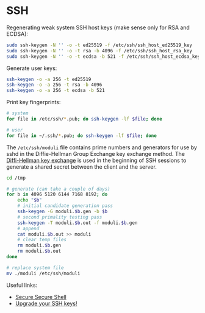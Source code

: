 SSH
===

Regenerating weak system SSH host keys (make sense only for RSA and ECDSA):

```bash
sudo ssh-keygen -N '' -o -t ed25519 -f /etc/ssh/ssh_host_ed25519_key
sudo ssh-keygen -N '' -o -t rsa -b 4096 -f /etc/ssh/ssh_host_rsa_key
sudo ssh-keygen -N '' -o -t ecdsa -b 521 -f /etc/ssh/ssh_host_ecdsa_key
```

Generate user keys:

```bash
ssh-keygen -o -a 256 -t ed25519
ssh-keygen -o -a 256 -t rsa -b 4096
ssh-keygen -o -a 256 -t ecdsa -b 521
```

Print key fingerprints:

```bash
# system
for file in /etc/ssh/*.pub; do ssh-keygen -lf $file; done

# user
for file in ~/.ssh/*.pub; do ssh-keygen -lf $file; done
```

The `/etc/ssh/moduli` file contains prime numbers and generators for use by sshd in the Diffie-Hellman Group Exchange key exchange method.
The [Diffi-Hellman key exchange](http://en.wikipedia.org/wiki/Diffie-Hellman_key_exchange) is used in the beginning of SSH sessions to generate a shared secret between the client and the server.

```bash
cd /tmp

# generate (can take a couple of days)
for b in 4096 5120 6144 7168 8192; do 
    echo "$b"
    # initial candidate generation pass
    ssh-keygen -G moduli.$b.gen -b $b
    # second primality testing pass
    ssh-keygen -T moduli.$b.out -f moduli.$b.gen
    # append
    cat moduli.$b.out >> moduli
    # clear temp files
    rm moduli.$b.gen
    rm moduli.$b.out
done

# replace system file
mv ./moduli /etc/ssh/moduli
```

Useful links:

* [Secure Secure Shell](https://stribika.github.io/2015/01/04/secure-secure-shell.html)
* [Upgrade your SSH keys!](https://blog.g3rt.nl/upgrade-your-ssh-keys.html)
